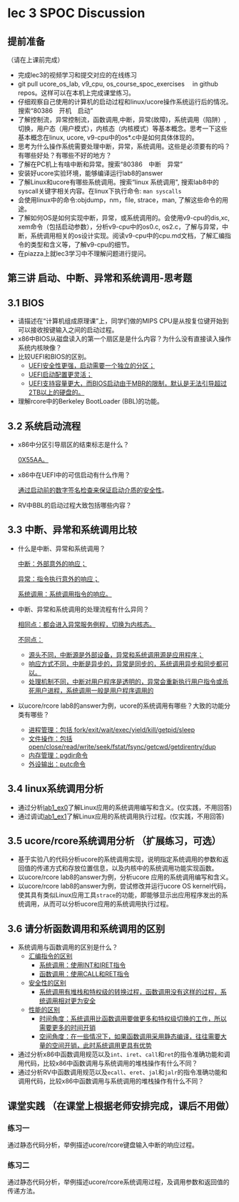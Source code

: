 # lec 3 SPOC Discussion

## **提前准备**
（请在上课前完成）


 - 完成lec3的视频学习和提交对应的在线练习
 - git pull ucore_os_lab, v9_cpu, os_course_spoc_exercises  　in github repos。这样可以在本机上完成课堂练习。
 - 仔细观察自己使用的计算机的启动过程和linux/ucore操作系统运行后的情况。搜索“80386　开机　启动”
 - 了解控制流，异常控制流，函数调用,中断，异常(故障)，系统调用（陷阱）,切换，用户态（用户模式），内核态（内核模式）等基本概念。思考一下这些基本概念在linux, ucore, v9-cpu中的os*.c中是如何具体体现的。
 - 思考为什么操作系统需要处理中断，异常，系统调用。这些是必须要有的吗？有哪些好处？有哪些不好的地方？
 - 了解在PC机上有啥中断和异常。搜索“80386　中断　异常”
 - 安装好ucore实验环境，能够编译运行lab8的answer
 - 了解Linux和ucore有哪些系统调用。搜索“linux 系统调用", 搜索lab8中的syscall关键字相关内容。在linux下执行命令: ```man syscalls```
 - 会使用linux中的命令:objdump，nm，file, strace，man, 了解这些命令的用途。
 - 了解如何OS是如何实现中断，异常，或系统调用的。会使用v9-cpu的dis,xc, xem命令（包括启动参数），分析v9-cpu中的os0.c, os2.c，了解与异常，中断，系统调用相关的os设计实现。阅读v9-cpu中的cpu.md文档，了解汇编指令的类型和含义等，了解v9-cpu的细节。
 - 在piazza上就lec3学习中不理解问题进行提问。

## 第三讲 启动、中断、异常和系统调用-思考题

## 3.1 BIOS
-  请描述在“计算机组成原理课”上，同学们做的MIPS CPU是从按复位键开始到可以接收按键输入之间的启动过程。
-  x86中BIOS从磁盘读入的第一个扇区是是什么内容？为什么没有直接读入操作系统内核映像？
-  比较UEFI和BIOS的区别。
   - <u>UEFI安全性更强，启动需要一个独立的分区；</u>
   - <u>UEFI启动配置更灵活；</u>
   - <u>UEFI支持容量更大，而BIOS启动由于MBR的限制，默认是无法引导超过2TB以上的硬盘的。</u>
-  理解rcore中的Berkeley BootLoader (BBL)的功能。

## 3.2 系统启动流程

- x86中分区引导扇区的结束标志是什么？

  <u>0X55AA。</u>

- x86中在UEFI中的可信启动有什么作用？

  <u>通过启动前的数字签名检查来保证启动介质的安全性</u>。

- RV中BBL的启动过程大致包括哪些内容？

## 3.3 中断、异常和系统调用比较
- 什么是中断、异常和系统调用？

  <u>中断：外部意外的响应；</u>

  <u>异常：指令执行意外的响应；</u>

  <u>系统调用：系统调用指令的响应。</u>

- 中断、异常和系统调用的处理流程有什么异同？

  <u>相同点：都会进入异常服务例程，切换为内核态。</u>

  <u>不同点：</u>

  - <u>源头不同，中断源是外部设备，异常和系统调用源是应用程序；</u>
  - <u>响应方式不同，中断是异步的，异常是同步的，系统调用异步和同步都可以。</u>
  - <u>处理机制不同，中断对用户程序是透明的，异常会重新执行用户指令或杀死用户进程，系统调用一般是用户程序调用的</u>

- 以ucore/rcore lab8的answer为例，ucore的系统调用有哪些？大致的功能分类有哪些？

  - <u>进程管理：包括 fork/exit/wait/exec/yield/kill/getpid/sleep</u>
  - <u>文件操作：包括 open/close/read/write/seek/fstat/fsync/getcwd/getdirentry/dup</u>
  - <u>内存管理：pgdir命令</u>
  - <u>外设输出：putc命令</u>

## 3.4 linux系统调用分析
- 通过分析[lab1_ex0](https://github.com/chyyuu/ucore_lab/blob/master/related_info/lab1/lab1-ex0.md)了解Linux应用的系统调用编写和含义。(仅实践，不用回答)
- 通过调试[lab1_ex1](https://github.com/chyyuu/ucore_lab/blob/master/related_info/lab1/lab1-ex1.md)了解Linux应用的系统调用执行过程。(仅实践，不用回答)


## 3.5 ucore/rcore系统调用分析 （扩展练习，可选）
-  基于实验八的代码分析ucore的系统调用实现，说明指定系统调用的参数和返回值的传递方式和存放位置信息，以及内核中的系统调用功能实现函数。
- 以ucore/rcore lab8的answer为例，分析ucore 应用的系统调用编写和含义。
- 以ucore/rcore lab8的answer为例，尝试修改并运行ucore OS kernel代码，使其具有类似Linux应用工具`strace`的功能，即能够显示出应用程序发出的系统调用，从而可以分析ucore应用的系统调用执行过程。


## 3.6 请分析函数调用和系统调用的区别
- 系统调用与函数调用的区别是什么？
  - <u>汇编指令的区别</u>
    - <u>系统调用：使用INT和IRET指令</u>
    - <u>函数调用：使用CALL和RET指令</u>
  - <u>安全性的区别</u>
    - <u>系统调用有堆栈和特权级的转换过程，函数调用没有这样的过程，系统调用相对更为安全</u>
  - <u>性能的区别</u>
    - <u>时间角度：系统调用比函数调用要做更多和特权级切换的工作，所以需要更多的时间开销</u>
    - <u>空间角度：在一些情况下，如果函数调用采用静态编译，往往需要大量的空间开销，此时系统调用更具有优势</u>
- 通过分析x86中函数调用规范以及`int`、`iret`、`call`和`ret`的指令准确功能和调用代码，比较x86中函数调用与系统调用的堆栈操作有什么不同？
- 通过分析RV中函数调用规范以及`ecall`、`eret`、`jal`和`jalr`的指令准确功能和调用代码，比较x86中函数调用与系统调用的堆栈操作有什么不同？


## 课堂实践 （在课堂上根据老师安排完成，课后不用做）
### 练习一
通过静态代码分析，举例描述ucore/rcore键盘输入中断的响应过程。

### 练习二
通过静态代码分析，举例描述ucore/rcore系统调用过程，及调用参数和返回值的传递方法。
